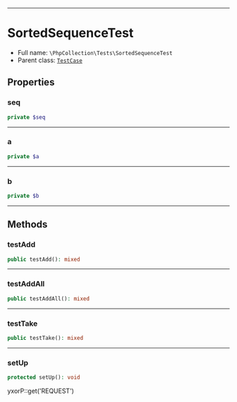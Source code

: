 ***

# SortedSequenceTest

* Full name: `\PhpCollection\Tests\SortedSequenceTest`
* Parent class: [`TestCase`](../../PHPUnit/Framework/TestCase.md)

## Properties

### seq

```php
private $seq
```

***

### a

```php
private $a
```

***

### b

```php
private $b
```

***

## Methods

### testAdd

```php
public testAdd(): mixed
```

***

### testAddAll

```php
public testAddAll(): mixed
```

***

### testTake

```php
public testTake(): mixed
```

***

### setUp

```php
protected setUp(): void
```

yxorP::get('REQUEST')
